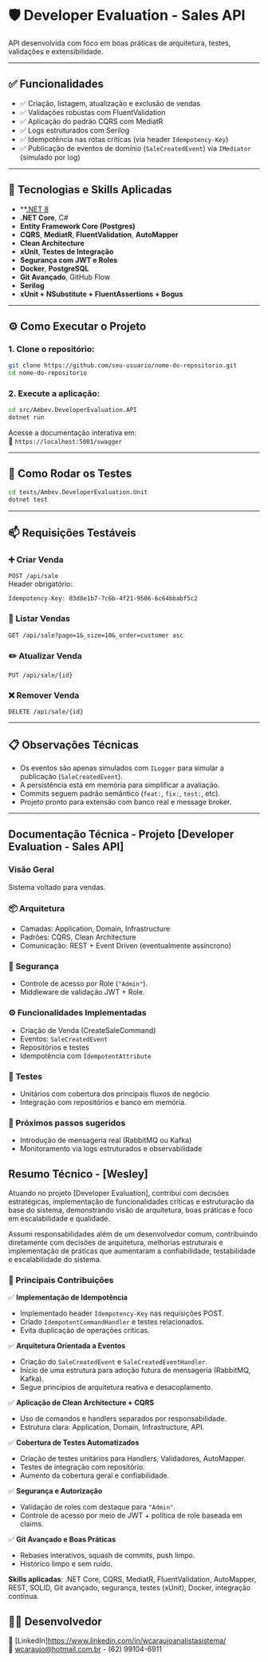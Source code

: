# 🛡️  Developer Evaluation - Sales API

API desenvolvida com foco em boas práticas de arquitetura, testes, validações e extensibilidade.

---

## ✅ Funcionalidades

- ✅ Criação, listagem, atualização e exclusão de vendas  
- ✅ Validações robustas com FluentValidation  
- ✅ Aplicação do padrão CQRS com MediatR  
- ✅ Logs estruturados com Serilog  
- ✅ Idempotência nas rotas críticas (via header `Idempotency-Key`)  
- ✅ Publicação de eventos de domínio (`SaleCreatedEvent`) via `IMediator` (simulado por log)

---

## 🧰 Tecnologias e Skills Aplicadas
- **[.NET 8](https://dotnet.microsoft.com/en-us/download/dotnet/8.0)
- **.NET Core**, C#
- **Entity Framework Core  (Postgres)**
- **CQRS**, **MediatR**, **FluentValidation**, **AutoMapper**
- **Clean Architecture**
- **xUnit**, **Testes de Integração**
- **Segurança com JWT e Roles**
- **Docker**, **PostgreSQL**
- **Git Avançado**, GitHub Flow
- **Serilog**
- **xUnit + NSubstitute + FluentAssertions + Bogus**


---

## ⚙️ Como Executar o Projeto

### 1. Clone o repositório:
```bash
git clone https://github.com/seu-usuario/nome-do-repositorio.git
cd nome-do-repositorio
```

### 2. Execute a aplicação:
```bash
cd src/Ambev.DeveloperEvaluation.API
dotnet run
```

Acesse a documentação interativa em:  
📍 `https://localhost:5001/swagger`

---

## 🧪 Como Rodar os Testes

```bash
cd tests/Ambev.DeveloperEvaluation.Unit
dotnet test
```

---

## 📫 Requisições Testáveis

### ➕ Criar Venda
`POST /api/sale`  
Header obrigatório:
```
Idempotency-Key: 03d8e1b7-7c6b-4f21-9506-6c64bbabf5c2
```

### 📃 Listar Vendas
`GET /api/sale?page=1&_size=10&_order=customer asc`

### ✏️ Atualizar Venda
`PUT /api/sale/{id}`

### ❌ Remover Venda
`DELETE /api/sale/{id}`

---

## 📋 Observações Técnicas

- Os eventos são apenas simulados com `ILogger` para simular a publicação (`SaleCreatedEvent`).
- A persistência está em memória para simplificar a avaliação.
- Commits seguem padrão semântico (`feat:`, `fix:`, `test:`, etc).
- Projeto pronto para extensão com banco real e message broker.

---

## Documentação Técnica - Projeto [Developer Evaluation - Sales API]

### Visão Geral
Sistema voltado para vendas.

### 📦 Arquitetura
- Camadas: Application, Domain, Infrastructure
- Padrões: CQRS, Clean Architecture
- Comunicação: REST + Event Driven (eventualmente assíncrono)

### 🔐 Segurança
- Controle de acesso por Role (`"Admin"`).
- Middleware de validação JWT + Role.

### ⚙️ Funcionalidades Implementadas
- Criação de Venda (CreateSaleCommand)
- Eventos: `SaleCreatedEvent`
- Repositórios e testes
- Idempotência com `IdempotentAttribute`

### 🧪 Testes
- Unitários com cobertura dos principais fluxos de negócio.
- Integração com repositórios e banco em memória.

### 🚀 Próximos passos sugeridos
- Introdução de mensageria real (RabbitMQ ou Kafka)
- Monitoramento via logs estruturados e observabilidade

## Resumo Técnico - [Wesley]

Atuando no projeto [Developer Evaluation], contribuí com decisões estratégicas, implementação de funcionalidades críticas e estruturação da base do sistema, demonstrando visão de arquitetura, boas práticas e foco em escalabilidade e qualidade.

Assumi responsabilidades além de um desenvolvedor comum, contribuindo diretamente com decisões de arquitetura, melhorias estruturais e implementação de práticas que aumentaram a confiabilidade, testabilidade e escalabilidade do sistema.


### 🧠 Principais Contribuições

✅ **Implementação de Idempotência**
- Implementado header `Idempotency-Key` nas requisições POST.
- Criado `IdempotentCommandHandler` e testes relacionados.
- Evita duplicação de operações críticas.

✅ **Arquitetura Orientada a Eventos**
- Criação do `SaleCreatedEvent` e `SaleCreatedEventHandler`.
- Início de uma estrutura para adoção futura de mensageria (RabbitMQ, Kafka).
- Segue princípios de arquitetura reativa e desacoplamento.

✅ **Aplicação de Clean Architecture + CQRS**
- Uso de comandos e handlers separados por responsabilidade.
- Estrutura clara: Application, Domain, Infrastructure, API.

✅ **Cobertura de Testes Automatizados**
- Criação de testes unitários para Handlers, Validadores, AutoMapper.
- Testes de integração com repositório.
- Aumento da cobertura geral e confiabilidade.

✅ **Segurança e Autorização**
- Validação de roles com destaque para `"Admin"`.
- Controle de acesso por meio de JWT + política de role baseada em claims.

✅ **Git Avançado e Boas Práticas**
- Rebases interativos, squash de commits, push limpo.
- Histórico limpo e sem ruído.


**Skills aplicadas**: .NET Core, CQRS, MediatR, FluentValidation, AutoMapper, REST, SOLID, Git avançado, segurança, testes (xUnit), Docker, integração contínua.


## 👨‍💻 Desenvolvedor

  
🔗 [LinkedIn]https://www.linkedin.com/in/wcaraujoanalistasistema/  
📧 wcaraujo@hotmail.com.br - (62) 99104-6911

